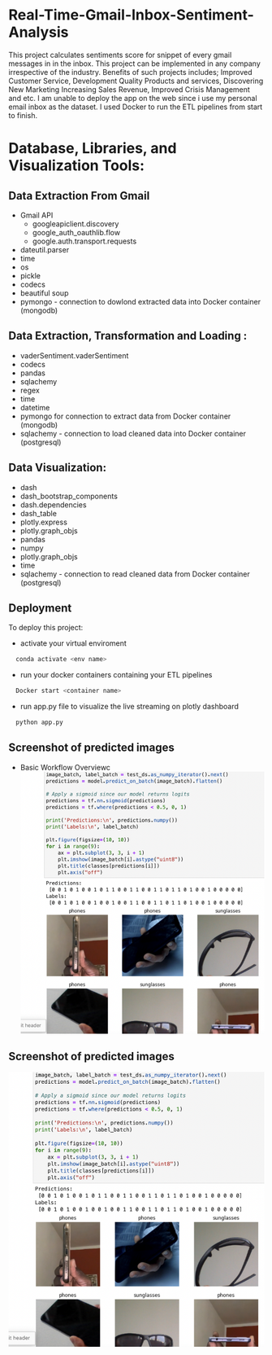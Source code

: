 # Real-Time-Gmail-Inbox-Sentiment-Analysis
This project calculates sentiments score for snippet of every gmail messages in in the inbox. This project can be implemented in any company irrespective of the industry. Benefits of such projects includes; Improved Customer Service, Development Quality Products and services, Discovering New Marketing Increasing Sales Revenue, Improved Crisis Management and etc. I am unable to deploy the app on the web since i use my personal email inbox as the dataset. I used Docker to run the ETL pipelines from start to finish.

    
# Database, Libraries, and Visualization Tools:
   ## Data Extraction From Gmail
  - Gmail API 
       - googleapiclient.discovery
       - google_auth_oauthlib.flow
       - google.auth.transport.requests
  - dateutil.parser
  - time
  - os
  - pickle
  - codecs
  - beautiful soup
  - pymongo - connection to dowlond extracted data into Docker container (mongodb)

   ## Data Extraction, Transformation and Loading :
   - vaderSentiment.vaderSentiment
   - codecs
   - pandas
   - sqlachemy
   - regex
   - time
   - datetime
   - pymongo for connection to extract data from Docker container (mongodb)
   - sqlachemy - connection to load cleaned data into Docker container (postgresql)
   
   ## Data Visualization:
   - dash
   - dash_bootstrap_components
   - dash.dependencies
   - dash_table
   - plotly.express
   - plotly.graph_objs
   - pandas
   - numpy
   - plotly.graph_objs
   - time
   - sqlachemy - connection to read cleaned data from Docker container (postgresql)
 




## Deployment

To deploy this project:
- activate your virtual enviroment
```bash
  conda activate <env name>
```

- run your docker containers containing your ETL pipelines
```bash
  Docker start <container name>
```

- run app.py file to visualize the live streaming on plotly dashboard
```bash
  python app.py
```

## Screenshot of predicted images
- Basic Workflow Overviewc
![App Screenshot](https://raw.githubusercontent.com/joRic20/CNN_and-Keras_for_Image-classification/main/Screenshot%202022-06-21%20at%2015.08.24.png)

## Screenshot of predicted images

![App Screenshot](https://raw.githubusercontent.com/joRic20/CNN_and-Keras_for_Image-classification/main/Screenshot%202022-06-21%20at%2015.08.24.png)
